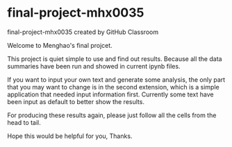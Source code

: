 # final-project-mhx0035
final-project-mhx0035 created by GitHub Classroom

Welcome to Menghao's final projcet.

This project is quiet simple to use and find out results. Because all the data summaries have been run and showed in current ipynb files.

If you want to input your own text and generate some analysis, the only part that you may want to change is in the second extension, which is a simple application that needed input information first. Currently some text have been input as default to better show the results.

For producing these results again, please just follow all the cells from the head to tail.

Hope this would be helpful for you, Thanks.